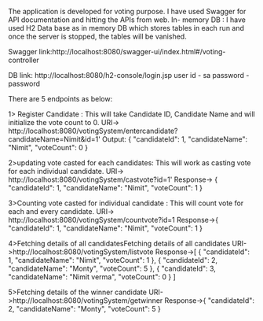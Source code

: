 The application is developed for voting purpose. I have used Swagger for API documentation and hitting the APIs from web. 
In- memory DB : I have used H2 Data base as in memory DB which stores tables in each run and once the server is stopped, the tables will be vanished.

Swagger link:http://localhost:8080/swagger-ui/index.html#/voting-controller

DB link: http://localhost:8080/h2-console/login.jsp
user id - sa
password - password

There are 5 endpoints as below:

1> Register Candidate : This will take Candidate ID, Candidate Name and will initialize the vote count to 0.
URI-> http://localhost:8080/votingSystem/entercandidate?candidateName=Nimit&id=1'
Output: {
  "candidateId": 1,
  "candidateName": "Nimit",
  "voteCount": 0
}

2>updating  vote casted for each candidates: This will work as casting vote for each individual candidate.
URI-> http://localhost:8080/votingSystem/castvote?id=1'
Response-> {
  "candidateId": 1,
  "candidateName": "Nimit",
  "voteCount": 1
}

3>Counting vote casted for individual candidate : This will count vote for each and every candidate.
URI-> http://localhost:8080/votingSystem/countvote?id=1
Response->{
  "candidateId": 1,
  "candidateName": "Nimit",
  "voteCount": 1
}

4>Fetching details of all candidatesFetching details of all candidates
URI->http://localhost:8080/votingSystem/listvote
Response->[
  {
    "candidateId": 1,
    "candidateName": "Nimit",
    "voteCount": 1
  },
  {
    "candidateId": 2,
    "candidateName": "Monty",
    "voteCount": 5
  },
  {
    "candidateId": 3,
    "candidateName": "Nimit verma",
    "voteCount": 0
  }
]

5>Fetching details of the winner candidate
URI->http://localhost:8080/votingSystem/getwinner
Response->{
  "candidateId": 2,
  "candidateName": "Monty",
  "voteCount": 5
}
